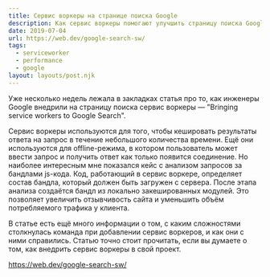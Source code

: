 ```yaml
---
title: Сервис воркеры на странице поиска Google
description: Как сервис воркеры помогают улучшить страницу поиска Google
date: 2019-07-04
url: https://web.dev/google-search-sw/
tags:
  - serviceworker
  - performance
  - google
layout: layouts/post.njk
---
```

Уже несколько недель лежала в закладках статья про то, как инженеры Google внедрили на страницу поиска сервис воркеры — "Bringing service workers to Google Search".

Сервис воркеры используются для того, чтобы кешировать результаты ответа на запрос в течение небольшого количества времени. Ещё они используются для offline-режима, в котором пользователь может ввести запрос и получить ответ как только появится соединение. Но наиболее интересным мне показался кейс с анализом запросов за бандлами js-кода. Код, работающий в сервис воркере, определяет состав бандла, который должен быть загружен с сервера. После этапа анализа создаётся бандл из локально закешированных модулей. Это позволяет увеличить отзывчивость сайта и уменьшить объём потребляемого трафика у клиента.

В статье есть ещё много информации о том, с каким сложностями столкнулась команда при добавлении сервис воркеров, и как они с ними справились. Статью точно стоит прочитать, если вы думаете о том, как внедрить сервис воркеры в свой проект.

https://web.dev/google-search-sw/
